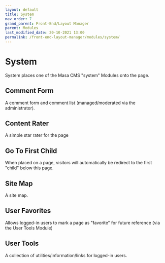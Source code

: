 ```yaml
---
layout: default
title: System
nav_order: 7
grand_parent: Front-End/Layout Manager
parent: Modules
last_modified_date: 20-10-2021 13:00
permalink: /front-end-layout-manager/modules/system/
---
```


# System
System places one of the Masa CMS "system" Modules onto the page.

## Comment Form
A comment form and comment list (managed/moderated via the administrator).

## Content Rater
A simple star rater for the page

## Go To First Child
When placed on a page, visitors will automatically be redirect to the first "child" below this page.

## Site Map
A site map.

## User Favorites
Allows logged-in users to mark a page as "favorite" for future reference (via the User Tools Module)

## User Tools
A collection of utilities/information/links for logged-in users.
